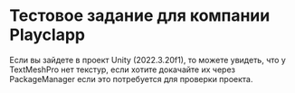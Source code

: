 # Тестовое задание для компании Playclapp
Если вы зайдете в проект Unity (2022.3.20f1), то можете увидеть, что у TextMeshPro нет текстур,
если хотите докачайте их через PackageManager если это потребуется для проверки проекта.
